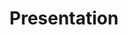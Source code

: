 ---
title: Presentation
route: /categories/presentation
icon: /assets/svg/presentation.svg
layout: default
---